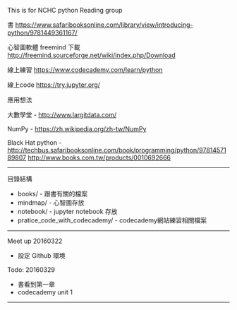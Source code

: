 This is for NCHC python Reading group

書
https://www.safaribooksonline.com/library/view/introducing-python/9781449361167/

心智圖軟體 freemind 下載
http://freemind.sourceforge.net/wiki/index.php/Download

線上練習
https://www.codecademy.com/learn/python

線上code
https://try.jupyter.org/

應用想法

大數學堂 - http://www.largitdata.com/

NumPy    - https://zh.wikipedia.org/zh-tw/NumPy

Black Hat python - http://techbus.safaribooksonline.com/book/programming/python/9781457189807  http://www.books.com.tw/products/0010692666

-------------------------------------------------

目錄結構

* books/ - 跟書有關的檔案
* mindmap/ - 心智圖存放
* notebook/ - jupyter notebook 存放
* pratice_code_with_codecademy/ - codecademy網站練習相關檔案


-------------------------------------------------

Meet up 20160322

* 設定 Github 環境 


Todo: 20160329


* 書看到第一章
* codecademy unit 1

-------------------------------------------------

